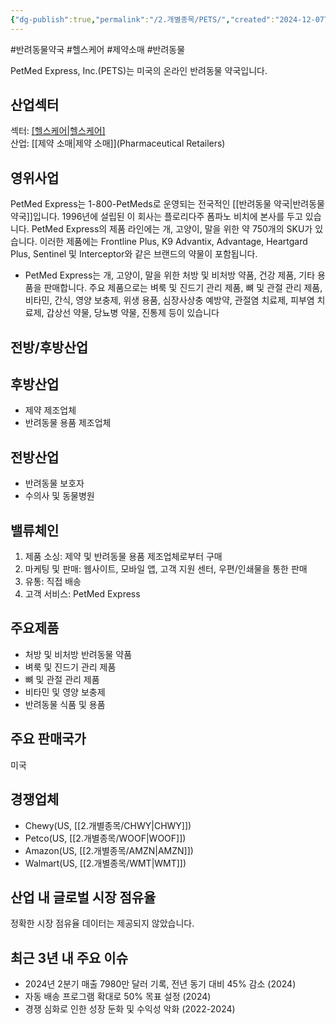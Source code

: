 ```yaml
---
{"dg-publish":true,"permalink":"/2.개별종목/PETS/","created":"2024-12-07T12:30:22.989+09:00","updated":"2025-06-03T20:06:00.642+09:00"}
---
```


#반려동물약국 #헬스케어 #제약소매 #반려동물 



PetMed Express, Inc.(PETS)는 미국의 온라인 반려동물 약국입니다.

## 산업섹터

섹터: [[헬스케어\|헬스케어]](Healthcare)  
산업: [[제약 소매\|제약 소매]](Pharmaceutical Retailers)

## 영위사업


PetMed Express는 1-800-PetMeds로 운영되는 전국적인 [[반려동물 약국\|반려동물 약국]]입니다. 1996년에 설립된 이 회사는 플로리다주 폼파노 비치에 본사를 두고 있습니다. PetMed Express의 제품 라인에는 개, 고양이, 말을 위한 약 750개의 SKU가 있습니다. 이러한 제품에는 Frontline Plus, K9 Advantix, Advantage, Heartgard Plus, Sentinel 및 Interceptor와 같은 브랜드의 약물이 포함됩니다.

- PetMed Express는 개, 고양이, 말을 위한 처방 및 비처방 약품, 건강 제품, 기타 용품을 판매합니다. 주요 제품으로는 벼룩 및 진드기 관리 제품, 뼈 및 관절 관리 제품, 비타민, 간식, 영양 보충제, 위생 용품, 심장사상충 예방약, 관절염 치료제, 피부염 치료제, 갑상선 약물, 당뇨병 약물, 진통제 등이 있습니다



## 전방/후방산업

## 후방산업

- 제약 제조업체
- 반려동물 용품 제조업체

## 전방산업

- 반려동물 보호자
- 수의사 및 동물병원

## 밸류체인

1. 제품 소싱: 제약 및 반려동물 용품 제조업체로부터 구매
2. 마케팅 및 판매: 웹사이트, 모바일 앱, 고객 지원 센터, 우편/인쇄물을 통한 판매
3. 유통: 직접 배송
4. 고객 서비스: PetMed Express

## 주요제품

- 처방 및 비처방 반려동물 약품
- 벼룩 및 진드기 관리 제품
- 뼈 및 관절 관리 제품
- 비타민 및 영양 보충제
- 반려동물 식품 및 용품

## 주요 판매국가

미국

## 경쟁업체

- Chewy(US, [[2.개별종목/CHWY\|CHWY]])
- Petco(US, [[2.개별종목/WOOF\|WOOF]])
- Amazon(US, [[2.개별종목/AMZN\|AMZN]])
- Walmart(US, [[2.개별종목/WMT\|WMT]])

## 산업 내 글로벌 시장 점유율

정확한 시장 점유율 데이터는 제공되지 않았습니다.

## 최근 3년 내 주요 이슈

- 2024년 2분기 매출 7980만 달러 기록, 전년 동기 대비 45% 감소 (2024)
- 자동 배송 프로그램 확대로 50% 목표 설정 (2024)
- 경쟁 심화로 인한 성장 둔화 및 수익성 악화 (2022-2024)
